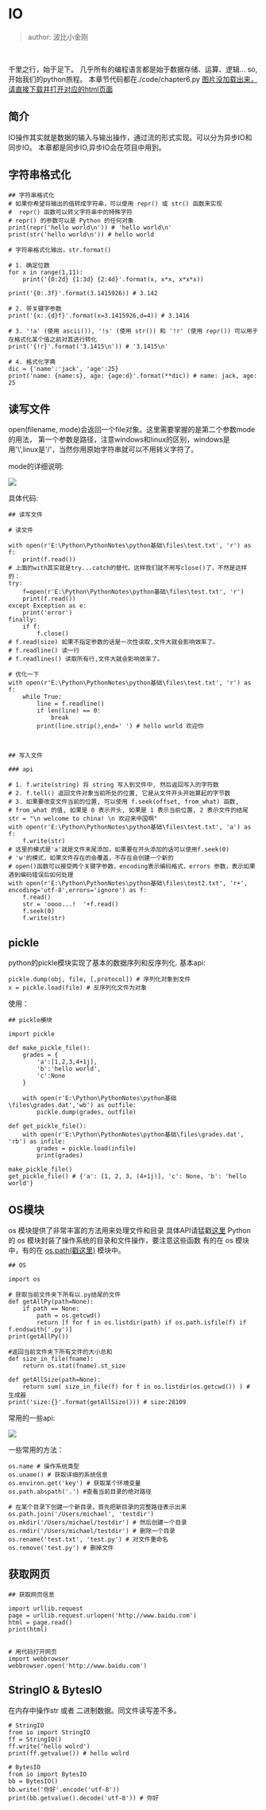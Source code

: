 # IO
>author: 波比小金刚

<br/>

千里之行，始于足下。
几乎所有的编程语言都是始于数据存储、运算、逻辑...
so, 开始我们的python旅程。
本章节代码都在./code/chapter6.py
<a href="#">图片没加载出来，请直接下载并打开对应的html页面</a>

## 简介 

IO操作其实就是数据的输入与输出操作，通过流的形式实现。可以分为异步IO和同步IO。
本章都是同步IO,异步IO会在项目中用到。

## 字符串格式化

```
## 字符串格式化
# 如果你希望将输出的值转成字符串，可以使用 repr() 或 str() 函数来实现
#  repr() 函数可以转义字符串中的特殊字符
# repr() 的参数可以是 Python 的任何对象
print(repr('hello world\n')) # 'hello world\n'
print(str('hello world\n')) # hello world

# 字符串格式化输出，str.format()

# 1. 确定位数
for x in range(1,11):
    print('{0:2d} {1:3d} {2:4d}'.format(x, x*x, x*x*x))

print('{0:.3f}'.format(3.1415926)) # 3.142

# 2. 带关键字参数
print('{x:.{d}f}'.format(x=3.1415926,d=4)) # 3.1416

# 3. '!a' (使用 ascii()), '!s' (使用 str()) 和 '!r' (使用 repr()) 可以用于在格式化某个值之前对其进行转化
print('{!r}'.format('3.1415\n')) # '3.1415\n'

# 4. 格式化字典
dic = {'name':'jack', 'age':25}
print('name: {name:s}, age: {age:d}'.format(**dic)) # name: jack, age: 25
```

## 读写文件

open(filename, mode)会返回一个file对象。这里需要掌握的是第二个参数mode的用法， 第一个参数是路径，注意windows和linux的区别，windows是用'\\',linux是'/'，当然你用原始字符串就可以不用转义字符了。

mode的详细说明:

<img src='../img/catch.jpg'/>


具体代码:

```
## 读写文件

# 读文件

with open(r'E:\Python\PythonNotes\python基础\files\test.txt', 'r') as f:
    print(f.read())
# 上面的with其实就是try...catch的替代，这样我们就不用写close()了，不然是这样的：
try:
    f=open(r'E:\Python\PythonNotes\python基础\files\test.txt', 'r')
    print(f.read())
except Exception as e:
    print('error')
finally:
    if f:
        f.close()
# f.read(size) 如果不指定参数的话是一次性读取,文件大就会影响效率了。
# f.readline() 读一行
# f.readlines() 读取所有行,文件大就会影响效率了。

# 优化一下
with open(r'E:\Python\PythonNotes\python基础\files\test.txt', 'r') as f:
    while True:
        line = f.readline()
        if len(line) == 0:
            break
        print(line.strip(),end=' ') # hello world 欢迎你



## 写入文件

### api

# 1. f.write(string) 将 string 写入到文件中, 然后返回写入的字符数
# 2. f.tell() 返回文件对象当前所处的位置, 它是从文件开头开始算起的字节数
# 3. 如果要改变文件当前的位置, 可以使用 f.seek(offset, from_what) 函数,
# from_what 的值, 如果是 0 表示开头, 如果是 1 表示当前位置, 2 表示文件的结尾
str = "\n welcome to china! \n 欢迎来中国啊"
with open(r'E:\Python\PythonNotes\python基础\files\test.txt', 'a') as f:
    f.write(str)
# 这里的模式是'a'就是文件末尾添加，如果要在开头添加的话可以使用f.seek(0)
# 'w'的模式，如果文件存在的会覆盖，不存在会创建一个新的
# open()函数可以接受两个关键字参数，encoding表示编码格式，errors 参数，表示如果遇到编码错误后如何处理
with open(r'E:\Python\PythonNotes\python基础\files\test2.txt', 'r+', encoding='utf-8',errors='ignore') as f:
    f.read()
    str = 'oooo...!  '+f.read()
    f.seek(0)
    f.write(str)

```

## pickle

python的pickle模块实现了基本的数据序列和反序列化.
基本api:

```
pickle.dump(obj, file, [,protocol]) # 序列化对象到文件
x = pickle.load(file) # 反序列化文件为对象
```

使用：

```
## pickle模块

import pickle

def make_pickle_file():
    grades = {
        'a':[1,2,3,4+1j],
        'b':'hello world',
        'c':None
    }

    with open(r'E:\Python\PythonNotes\python基础\files\grades.dat','wb') as outfile:
        pickle.dump(grades, outfile)

def get_pickle_file():
    with open(r'E:\Python\PythonNotes\python基础\files\grades.dat', 'rb') as infile:
        grades = pickle.load(infile)
        print(grades)

make_pickle_file()
get_pickle_file() # {'a': [1, 2, 3, (4+1j)], 'c': None, 'b': 'hello world'}
```


## OS模块

os 模块提供了非常丰富的方法用来处理文件和目录
具体API请猛戳<a href='http://www.runoob.com/python3/python3-os-file-methods.html'>这里</a>
Python 的 os 模块封装了操作系统的目录和文件操作，要注意这些函数
有的在 os 模块中，有的在 <a href='https://docs.python.org/3/library/os.path.html'>os.path(戳这里)</a> 模块中。
```
## OS

import os

# 获取当前文件夹下所有以.py结尾的文件
def getAllPy(path=None):
    if path == None:
        path = os.getcwd()
        return [f for f in os.listdir(path) if os.path.isfile(f) if f.endswith('.py')]
print(getAllPy())
```


```
#返回当前文件夹下所有文件的大小总和
def size_in_file(fname):
    return os.stat(fname).st_size

def getAllSize(path=None):
    return sum( size_in_file(f) for f in os.listdir(os.getcwd()) ) # 生成器
print('size:{}'.format(getAllSize())) # size:28109
```

常用的一些api:

<img src='../img/os.jpg'/>

一些常用的方法：
```
os.name # 操作系统类型
os.uname() # 获取详细的系统信息
os.environ.get('key') # 获取某个环境变量
os.path.abspath('.') #查看当前目录的绝对路径

# 在某个目录下创建一个新目录，首先把新目录的完整路径表示出来
os.path.join('/Users/michael', 'testdir')
os.mkdir('/Users/michael/testdir') # 然后创建一个目录
os.rmdir('/Users/michael/testdir') # 删除一个目录
os.rename('test.txt', 'test.py') # 对文件重命名
os.remove('test.py') # 删掉文件
```

## 获取网页

```
## 获取网页信息

import urllib.request
page = urllib.request.urlopen('http://www.baidu.com')
html = page.read()
print(html)


# 用代码打开网页
import webbrowser
webbrowser.open('http://www.baidu.com')
```


## StringIO & BytesIO

在内存中操作str 或者 二进制数据。同文件读写差不多。

```
# StringIO
from io import StringIO
ff = StringIO()
ff.write('hello wolrd')
print(ff.getvalue()) # hello wolrd

# BytesIO
from io import BytesIO
bb = BytesIO()
bb.write('你好'.encode('utf-8'))
print(bb.getvalue().decode('utf-8')) # 你好
```